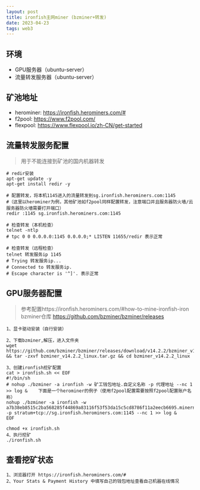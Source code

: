 ```yaml
---
layout: post
title: ironfish主网miner (bzminer+转发)
date: 2023-04-23
tags: web3
---
```


## 环境
* GPU服务器（ubuntu-server）
* 流量转发服务器（ubuntu-server）

## 矿池地址
* herominer: https://ironfish.herominers.com/#
* f2pool: https://www.f2pool.com/
* flexpool: https://www.flexpool.io/zh-CN/get-started

## 流量转发服务配置
> 用于不能连接到矿池的国内机器转发

```shell
# redir安装
apt-get update -y
apt-get install redir -y

# 配置转发，将本机1145进入的流量转发到sg.ironfish.herominers.com:1145
#（这里以herominer为例，其他矿池如f2pool同样配置转发，注意端口并且服务器防火墙/云服务器防火墙需要打开端口）
redir :1145 sg.ironfish.herominers.com:1145

# 检查转发（本机检查）
telnet -ntlp
# tpc 0 0 0.0.0.0:1145 0.0.0.0;* LISTEN 11655/redir 表示正常

# 检查转发（远程检查）
telnet 转发服务ip 1145
# Trying 转发服务ip...
# Connected to 转发服务ip.
# Escape character is '^]'. 表示正常
```

## GPU服务器配置
> 参考配置https://ironfish.herominers.com/#how-to-mine-ironfish-iron
> bzminer仓库 https://github.com/bzminer/bzminer/releases

```shell
1、显卡驱动安装（自行安装）

2、下载bzminer,解压，进入文件夹
wget https://github.com/bzminer/bzminer/releases/download/v14.2.2/bzminer_v14.2.2_linux.tar.gz && tar -zxvf bzminer_v14.2.2_linux.tar.gz && cd bzminer_v14.2.2_linux

3、创建ironfish挖矿配置
cat > ironfish.sh << EOF
#!/bin/sh
# nohup ./bzminer -a ironfish -w 矿工钱包地址.自定义名称 -p 代理地址 --nc 1 >> log &    下面是一个herominer的例子（使用f2pool配置需要按照f2pool配置账户名称）
nohup ./bzminer -a ironfish -w a7b38eb8515c2ba568285f44869a83116f53f53da15c5cd8786f11a2eecb6695.minern1 -p stratum+tcp://sg.ironfish.herominers.com:1145 --nc 1 >> log &
EOF

chmod +x ironfish.sh
4、执行挖矿
./ironfish.sh
```

## 查看挖矿状态

```shell
1、浏览器打开 https://ironfish.herominers.com/#
2、Your Stats & Payment History 中填写自己的钱包地址查看自己机器在线情况
```